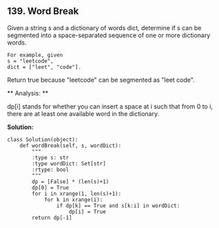 ## 139. Word Break
Given a string s and a dictionary of words dict, determine if s can be segmented into a space-separated sequence of one or more dictionary words.

    For example, given
    s = "leetcode",
    dict = ["leet", "code"].

Return true because "leetcode" can be segmented as "leet code".

** Analysis: **

dp[i] stands for whether you can insert a space at i such that from 0 to i, there are at least one available word in the dictionary.

**Solution:**

    class Solution(object):
        def wordBreak(self, s, wordDict):
            """
            :type s: str
            :type wordDict: Set[str]
            :rtype: bool
            """
            dp = [False] * (len(s)+1)
            dp[0] = True
            for i in xrange(1, len(s)+1):
                for k in xrange(i):
                    if dp[k] == True and s[k:i] in wordDict:
                        dp[i] = True
            return dp[-1]
            
   